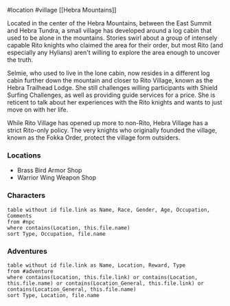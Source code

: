 #location #village [[Hebra Mountains]]

Located in the center of the Hebra Mountains, between the East Summit and Hebra Tundra, a small village has developed around a log cabin that used to be alone in the mountains. Stories swirl about a group of intensely capable Rito knights who claimed the area for their order, but most Rito (and especially any Hylians) aren't willing to explore the area enough to uncover the truth.

Selmie, who used to live in the lone cabin, now resides in a different log cabin further down the mountain and closer to Rito Village, known as the Hebra Trailhead Lodge. She still challenges willing participants with Shield Surfing Challenges, as well as providing guide services for a price. She is reticent to talk about her experiences with the Rito knights and wants to just move on with her life.

While Rito Village has opened up more to non-Rito, Hebra Village has a strict Rito-only policy. The very knights who originally founded the village, known as the Fokka Order, protect the village form outsiders.

### Locations

* Brass Bird Armor Shop
* Warrior Wing Weapon Shop

### Characters
```dataview
table without id file.link as Name, Race, Gender, Age, Occupation, Comments
from #npc
where contains(Location, this.file.name)
sort Type, Occupation, file.name
```

### Adventures
```dataview
table without id file.link as Name, Location, Reward, Type
from #adventure
where contains(Location, this.file.link) or contains(Location, this.file.name) or contains(Location_General, this.file.link) or contains(Location_General, this.file.name)
sort Type, Location, file.name
```
